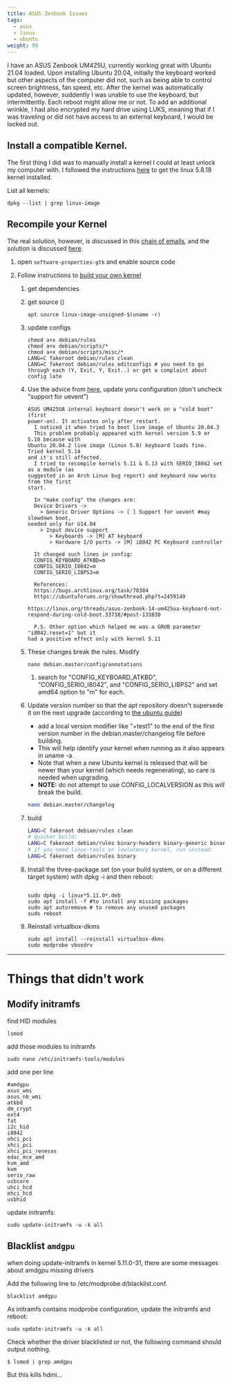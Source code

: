 ```yaml
---
title: ASUS Zenbook Issues
tags:
  - asus
  - linux
  - ubuntu
weight: 99
---
```


I have an ASUS Zenbook UM425U, currently working great with Ubuntu 21.04 loaded.  Upon installing Ubuntu 20.04, initially the keyboard worked but other aspects of the computer did not, such as being able to control screen brightness, fan speed, etc.  After the kernel was automatically updated, however, suddently I was unable to use the keyboard, but intermittently.  Each reboot might allow me or not.  To add an additional wrinkle, I had also encrypted my hard drive using LUKS, meaning that if I was traveling or did not have access to an external keyboard, I would be locked out.

## Install a compatible Kernel.  

The first thing I did was to manually install a kernel I could at least unlock my computer with.  I followed the instructions [here](https://www.how2shout.com/linux/install-linux-5-8-kernel-on-ubuntu-20-04-lts/) to get the linux 5.8.18 kernel installed.

List all kernels:

```
dpkg --list | grep linux-image
```

## Recompile your Kernel

The real solution, however, is discussed in this [chain of emails](https://www.mail-archive.com/search?l=ubuntu-bugs@lists.ubuntu.com&q=subject:%22%5C%5BBug+1943832%5C%5D+Re%5C%3A+Keyboard+doesn%27t+work+on+a+%5C%22cold+boot%5C%22+with+built%5C-in+%5C%22i8042+PC+Keyboard+controller%5C%22+%5C%28ASUS+UM425UA%5C%29%22&o=newest&f=1), and the solution is discussed  [here](https://www.mail-archive.com/ubuntu-bugs@lists.ubuntu.com/msg5955393.html).

1. open ```software-properties-gtk``` and enable source code
1. Follow instructions to [build your own kernel](https://wiki.ubuntu.com/Kernel/BuildYourOwnKernel)

    1. get dependencies
    1. get source ()

        ```
        apt source linux-image-unsigned-$(uname -r)
        ```

    1. update configs
    
        ```
        chmod a+x debian/rules
        chmod a+x debian/scripts/*
        chmod a+x debian/scripts/misc/*
        LANG=C fakeroot debian/rules clean
        LANG=C fakeroot debian/rules editconfigs # you need to go through each (Y, Exit, Y, Exit..) or get a complaint about config late
        ```

    1. Use the advice from [here](https://www.mail-archive.com/ubuntu-bugs@lists.ubuntu.com/msg5955393.html), update yoru configuration (don't uncheck "support for uevent")

        
        ```
        ASUS UM425UA internal keyboard doesn't work on a "cold boot" (first 
        power-on). It activates only after restart.
          I noticed it when tried to boot live image of Ubuntu 20.04.3
          This problem probably appeared with kernel version 5.9 or 5.10 because with 
        Ubuntu 20.04.2 live image (Linux 5.8) keyboard loads fine. Tried kernel 5.14 
        and it's still affected.
          I tried to recompile kernels 5.11 & 5.13 with SERIO_I8042 set as a module (as 
        suggested in an Arch Linux bug report) and keyboard now works from the first 
        start.
          
          In "make config" the changes are:
          Device Drivers ->
            > Generic Driver Options -> [ ] Support for uevent #may slowdown boot, 
        needed only for U14.04
            > Input device support
               > Keyboards -> [M] AT keyboard
               > Hardware I/O ports -> [M] i8042 PC Keyboard controller
          
          It changed such lines in config:
          CONFIG_KEYBOARD_ATKBD=m
          CONFIG_SERIO_I8042=m
          CONFIG_SERIO_LIBPS2=m
          
          References:
          https://bugs.archlinux.org/task/70384
          https://ubuntuforums.org/showthread.php?t=2459149
          
        https://linux.org/threads/asus-zenbook-14-um425ua-keyboard-not-respond-during-cold-boot.33738/#post-133830
          
          P.S. Other option which helped me was a GRUB parameter "i8042.reset=1" but it 
        had a positive effect only with kernel 5.11
        ```

    1. These changes break the rules.  Modify 
        
        ```
        nano debian.master/config/annotations
        ```
        
        1. search for "CONFIG_KEYBOARD_ATKBD", "CONFIG_SERIO_I8042", and "CONFIG_SERIO_LIBPS2" and set amd64 option to "m" for each.
        

    1. Update version number so that the apt repository doesn't supersede it on the next upgrade (according to [the ubuntu guide](https://wiki.ubuntu.com/Kernel/BuildYourOwnKernel#Modifying_the_configuration))

       * add a local version modifier like "+test1" to the end of the first version number in the debian.master/changelog file before building. 
       * This will help identify your kernel when running as it also appears in uname -a. 
       * Note that when a new Ubuntu kernel is released that will be newer than your kernel (which needs regenerating), so care is needed when upgrading. 
       * **NOTE:** do not attempt to use CONFIG_LOCALVERSION as this _will_ break the build. 


       ```bash
       nano debian.master/changelog
       ```

    1. build
    
        ```bash
        LANG=C fakeroot debian/rules clean
        # quicker build:
        LANG=C fakeroot debian/rules binary-headers binary-generic binary-perarch
        # if you need linux-tools or lowlatency kernel, run instead:
        LANG=C fakeroot debian/rules binary
        ```

    1. Install the three-package set (on your build system, or on a different target system) with dpkg -i and then reboot:
    
        ```

        sudo dpkg -i linux*5.11.0*.deb
        sudo apt install -f #to install any missing packages
        sudo apt autoremove # to remove any unused packages
        sudo reboot
        ``` 
    
    1. Reinstall virtualbox-dkms
    
        ```
        sudo apt install --reinstall virtualbox-dkms 
        sudo modprobe vboxdrv
        ```



---

# Things that didn't work

## Modify initramfs

find HID modules

```
lsmod
```

add those modules to initramfs

```
sudo nano /etc/initramfs-tools/modules
```

add one per line

```
#amdgpu 
asus_wmi 
asus_nb_wmi
atkbd 
dm_crypt 
ext4 
fat 
i2c_hid 
i8042
ohci_pci
xhci_pci
xhci_pci_renesas
edac_mce_amd
kvm_amd
kvm
serio_raw
usbcore
uhci_hcd
ehci_hcd
usbhid
```

update initramfs:

```
sudo update-initramfs -u -k all
```


## Blacklist ```amdgpu```

when doing update-initramfs in kernel 5.11.0-31, there are some messages about amdgpu missing drivers

Add the following line to /etc/modprobe.d/blacklist.conf.

```
blacklist amdgpu
```

As initramfs contains modprobe configuration, update the initramfs and reboot:

```
sudo update-initramfs -u -k all
```

Check whether the driver blacklisted or not, the following command should output nothing.

```
$ lsmod | grep amdgpu
```

But this kills hdmi...

